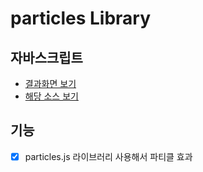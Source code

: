 # particles Library

## 자바스크립트

* [결과화면 보기](https://yeony1011.github.io/2019script_ex/particles/particles.html)
* [해당 소스 보기](https://github.com/yeony1011/2019script_ex/blob/master/particles/particles.html)

## 기능

* [x] particles.js 라이브러리 사용해서 파티클 효과

